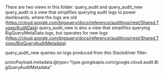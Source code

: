 There are two views in this folder: query_audit and query_audit_new
query_audit is a view that simplifies querying audit logs to power dashboards, where the logs are old (https://cloud.google.com/bigquery/docs/reference/auditlogs/rest/Shared.Types/AuditData)
query_audit_new is also a view that simplifies querying BigQueryMetaData logs, but operates for new logs (https://cloud.google.com/bigquery/docs/reference/auditlogs/rest/Shared.Types/BigQueryAuditMetadata)

query_audit_new queries on logs produced from this Stackdriver filter:

protoPayload.metadata.@type="type.googleapis.com/google.cloud.audit.BigQueryAuditMetadata"
